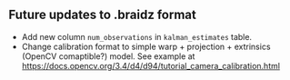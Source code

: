 ## Future updates to .braidz format

- Add new column `num_observations` in `kalman_estimates` table.
- Change calibration format to simple warp + projection + extrinsics (OpenCV comaptible?) model. See example at https://docs.opencv.org/3.4/d4/d94/tutorial_camera_calibration.html 
